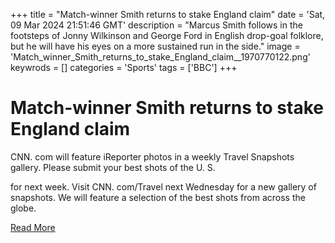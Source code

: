 +++
title = "Match-winner Smith returns to stake England claim"
date = 'Sat, 09 Mar 2024 21:51:46 GMT'
description = "Marcus Smith follows in the footsteps of Jonny Wilkinson and George Ford in English drop-goal folklore, but he will have his eyes on a more sustained run in the side."
image = 'Match_winner_Smith_returns_to_stake_England_claim__1970770122.png'
keywrods =  []
categories = 'Sports'
tags = ['BBC']
+++

# Match-winner Smith returns to stake England claim

CNN.
com will feature iReporter photos in a weekly Travel Snapshots gallery.
Please submit your best shots of the U.
S.

for next week.
Visit CNN.
com/Travel next Wednesday for a new gallery of snapshots.
We will feature a selection of the best shots from across the globe.


[Read More](https://www.bbc.co.uk/sport/rugby-union/68522823)
